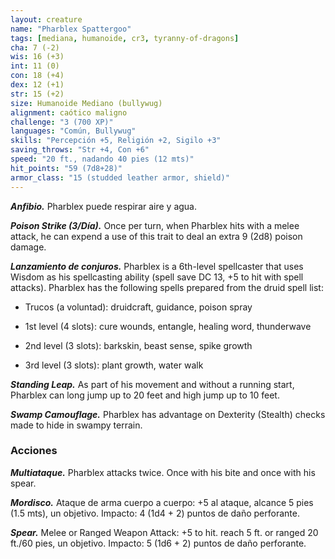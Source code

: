 ```yaml
---
layout: creature
name: "Pharblex Spattergoo"
tags: [mediana, humanoide, cr3, tyranny-of-dragons]
cha: 7 (-2)
wis: 16 (+3)
int: 11 (0)
con: 18 (+4)
dex: 12 (+1)
str: 15 (+2)
size: Humanoide Mediano (bullywug)
alignment: caótico maligno
challenge: "3 (700 XP)"
languages: "Común, Bullywug"
skills: "Percepción +5, Religión +2, Sigilo +3"
saving_throws: "Str +4, Con +6"
speed: "20 ft., nadando 40 pies (12 mts)"
hit_points: "59 (7d8+28)"
armor_class: "15 (studded leather armor, shield)"
---
```


***Anfibio.*** Pharblex puede respirar aire y agua.

***Poison Strike (3/Día).*** Once per turn, when Pharblex hits with a melee attack, he can expend a use of this trait to deal an extra 9 (2d8) poison damage.

***Lanzamiento de conjuros.*** Pharblex is a 6th-level spellcaster that uses Wisdom as his spellcasting ability (spell save DC 13, +5 to hit with spell attacks). Pharblex has the following spells prepared from the druid spell list:

* Trucos (a voluntad): druidcraft, guidance, poison spray

* 1st level (4 slots): cure wounds, entangle, healing word, thunderwave

* 2nd level (3 slots): barkskin, beast sense, spike growth

* 3rd level (3 slots): plant growth, water walk

***Standing Leap.*** As part of his movement and without a running start, Pharblex can long jump up to 20 feet and high jump up to 10 feet.

***Swamp Camouflage.*** Pharblex has advantage on Dexterity (Stealth) checks made to hide in swampy terrain.

### Acciones

***Multiataque.*** Pharblex attacks twice. Once with his bite and once with his spear.

***Mordisco.*** Ataque de arma cuerpo a cuerpo: +5 al ataque, alcance 5 pies (1.5 mts), un objetivo. Impacto: 4 (1d4 + 2) puntos de daño perforante.

***Spear.*** Melee or Ranged Weapon Attack: +5 to hit. reach 5 ft. or ranged 20 ft./60 pies, un objetivo. Impacto: 5 (1d6 + 2) puntos de daño perforante.